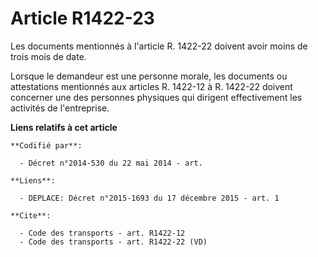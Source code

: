 # Article R1422-23

Les documents mentionnés à l'article R. 1422-22 doivent avoir moins de trois mois de date. 

Lorsque le demandeur est une personne morale, les documents ou attestations mentionnés aux articles R. 1422-12 à R. 1422-22
doivent concerner une des personnes physiques qui dirigent effectivement les activités de l'entreprise.

**Liens relatifs à cet article**

	**Codifié par**:

	  - Décret n°2014-530 du 22 mai 2014 - art.

	**Liens**:

	  - DEPLACE: Décret n°2015-1693 du 17 décembre 2015 - art. 1

	**Cite**:

	  - Code des transports - art. R1422-12
	  - Code des transports - art. R1422-22 (VD)
